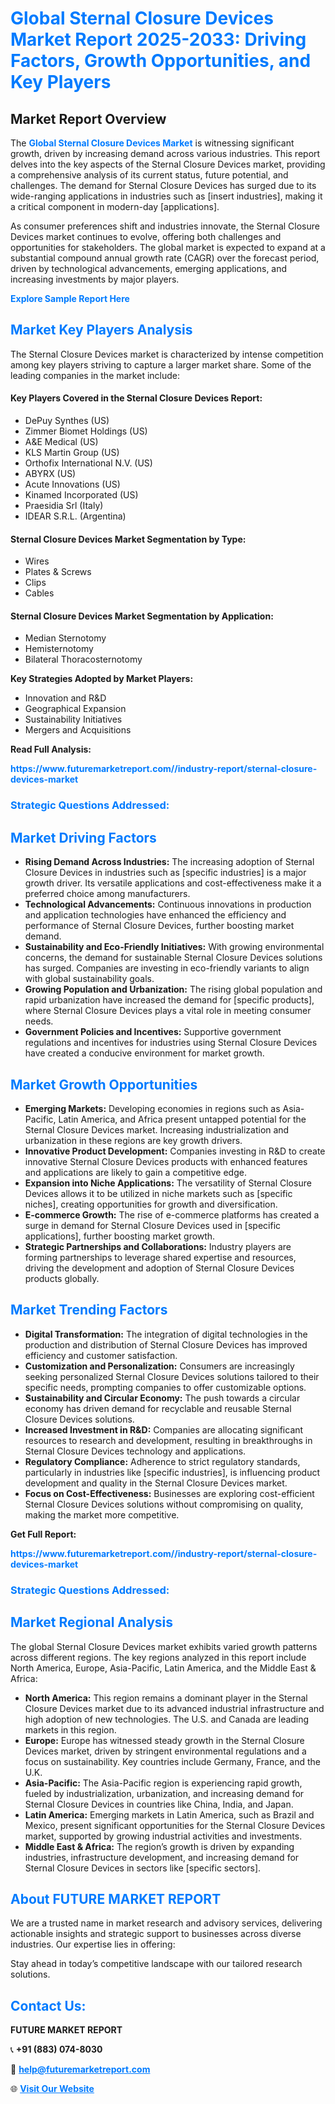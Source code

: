 <h1 style="color: #007BFF;">Global Sternal Closure Devices Market Report 2025-2033: Driving Factors, Growth Opportunities, and Key Players</h1>

<section id="overview">
<h2>Market Report Overview</h2>
<p>The <a href="https://www.futuremarketreport.com//industry-report/sternal-closure-devices-market" style="color: #007BFF; text-decoration: none;"><strong>Global Sternal Closure Devices Market</strong></a> is witnessing significant growth, driven by increasing demand across various industries. This report delves into the key aspects of the Sternal Closure Devices market, providing a comprehensive analysis of its current status, future potential, and challenges. The demand for Sternal Closure Devices has surged due to its wide-ranging applications in industries such as [insert industries], making it a critical component in modern-day [applications].</p>
<p>As consumer preferences shift and industries innovate, the Sternal Closure Devices market continues to evolve, offering both challenges and opportunities for stakeholders. The global market is expected to expand at a substantial compound annual growth rate (CAGR) over the forecast period, driven by technological advancements, emerging applications, and increasing investments by major players.</p>
</section>

<section id="overview">
<p><a href="https://www.futuremarketreport.com//request-sample/reportId=54061" style="color: #007BFF; text-decoration: none;"><strong>Explore Sample Report Here</strong></a></p>
</section>

<section id="key-players">
<h2 style="color: #007BFF;">Market Key Players Analysis</h2>
<p>The Sternal Closure Devices market is characterized by intense competition among key players striving to capture a larger market share. Some of the leading companies in the market include:</p>
<h4>Key Players Covered in the Sternal Closure Devices Report:</h4>
<ul><li>DePuy Synthes (US)</li><li>Zimmer Biomet Holdings (US)</li><li>A&amp;E Medical (US)</li><li>KLS Martin Group (US)</li><li>Orthofix International N.V. (US)</li><li>ABYRX (US)</li><li>Acute Innovations (US)</li><li>Kinamed Incorporated (US)</li><li>Praesidia Srl (Italy)</li><li>IDEAR S.R.L. (Argentina)</li></ul>
<h4>Sternal Closure Devices Market Segmentation by Type:</h4>
<ul><li>Wires</li><li>Plates &amp; Screws</li><li>Clips</li><li>Cables</li></ul>

<h4>Sternal Closure Devices Market Segmentation by Application:</h4>
<ul><li>Median Sternotomy</li><li>Hemisternotomy</li><li>Bilateral Thoracosternotomy</li></ul>
<p><strong>Key Strategies Adopted by Market Players:</strong></p>
<ul>
<li>Innovation and R&D</li>
<li>Geographical Expansion</li>
<li>Sustainability Initiatives</li>
<li>Mergers and Acquisitions</li>
</ul>
</section>

<section>
<p><strong>Read Full Analysis: </strong></p><a href="https://www.futuremarketreport.com//industry-report/sternal-closure-devices-market" style="color: #007BFF; text-decoration: none;"><strong>https://www.futuremarketreport.com//industry-report/sternal-closure-devices-market</strong></a>
<h3 style="color: #007BFF;">Strategic Questions Addressed:</h3>
</section>

<section id="driving-factors">
<h2 style="color: #007BFF;">Market Driving Factors</h2>
<ul>
<li><strong>Rising Demand Across Industries:</strong> The increasing adoption of Sternal Closure Devices in industries such as [specific industries] is a major growth driver. Its versatile applications and cost-effectiveness make it a preferred choice among manufacturers.</li>
<li><strong>Technological Advancements:</strong> Continuous innovations in production and application technologies have enhanced the efficiency and performance of Sternal Closure Devices, further boosting market demand.</li>
<li><strong>Sustainability and Eco-Friendly Initiatives:</strong> With growing environmental concerns, the demand for sustainable Sternal Closure Devices solutions has surged. Companies are investing in eco-friendly variants to align with global sustainability goals.</li>
<li><strong>Growing Population and Urbanization:</strong> The rising global population and rapid urbanization have increased the demand for [specific products], where Sternal Closure Devices plays a vital role in meeting consumer needs.</li>
<li><strong>Government Policies and Incentives:</strong> Supportive government regulations and incentives for industries using Sternal Closure Devices have created a conducive environment for market growth.</li>
</ul>
</section>

<section id="growth-opportunities">
<h2 style="color: #007BFF;">Market Growth Opportunities</h2>
<ul>
<li><strong>Emerging Markets:</strong> Developing economies in regions such as Asia-Pacific, Latin America, and Africa present untapped potential for the Sternal Closure Devices market. Increasing industrialization and urbanization in these regions are key growth drivers.</li>
<li><strong>Innovative Product Development:</strong> Companies investing in R&D to create innovative Sternal Closure Devices products with enhanced features and applications are likely to gain a competitive edge.</li>
<li><strong>Expansion into Niche Applications:</strong> The versatility of Sternal Closure Devices allows it to be utilized in niche markets such as [specific niches], creating opportunities for growth and diversification.</li>
<li><strong>E-commerce Growth:</strong> The rise of e-commerce platforms has created a surge in demand for Sternal Closure Devices used in [specific applications], further boosting market growth.</li>
<li><strong>Strategic Partnerships and Collaborations:</strong> Industry players are forming partnerships to leverage shared expertise and resources, driving the development and adoption of Sternal Closure Devices products globally.</li>
</ul>
</section>

<section id="trending-factors">
<h2 style="color: #007BFF;">Market Trending Factors</h2>
<ul>
<li><strong>Digital Transformation:</strong> The integration of digital technologies in the production and distribution of Sternal Closure Devices has improved efficiency and customer satisfaction.</li>
<li><strong>Customization and Personalization:</strong> Consumers are increasingly seeking personalized Sternal Closure Devices solutions tailored to their specific needs, prompting companies to offer customizable options.</li>
<li><strong>Sustainability and Circular Economy:</strong> The push towards a circular economy has driven demand for recyclable and reusable Sternal Closure Devices solutions.</li>
<li><strong>Increased Investment in R&D:</strong> Companies are allocating significant resources to research and development, resulting in breakthroughs in Sternal Closure Devices technology and applications.</li>
<li><strong>Regulatory Compliance:</strong> Adherence to strict regulatory standards, particularly in industries like [specific industries], is influencing product development and quality in the Sternal Closure Devices market.</li>
<li><strong>Focus on Cost-Effectiveness:</strong> Businesses are exploring cost-efficient Sternal Closure Devices solutions without compromising on quality, making the market more competitive.</li>
</ul>
</section>

<section>
<p><strong>Get Full Report: </strong></p><a href="https://www.futuremarketreport.com//industry-report/sternal-closure-devices-market" style="color: #007BFF; text-decoration: none;"><strong>https://www.futuremarketreport.com//industry-report/sternal-closure-devices-market</strong></a>
<h3 style="color: #007BFF;">Strategic Questions Addressed:</h3>
</section>


<section id="regional-analysis">
<h2 style="color: #007BFF;">Market Regional Analysis</h2>
<p>The global Sternal Closure Devices market exhibits varied growth patterns across different regions. The key regions analyzed in this report include North America, Europe, Asia-Pacific, Latin America, and the Middle East & Africa:</p>
<ul>
<li><strong>North America:</strong> This region remains a dominant player in the Sternal Closure Devices market due to its advanced industrial infrastructure and high adoption of new technologies. The U.S. and Canada are leading markets in this region.</li>
<li><strong>Europe:</strong> Europe has witnessed steady growth in the Sternal Closure Devices market, driven by stringent environmental regulations and a focus on sustainability. Key countries include Germany, France, and the U.K.</li>
<li><strong>Asia-Pacific:</strong> The Asia-Pacific region is experiencing rapid growth, fueled by industrialization, urbanization, and increasing demand for Sternal Closure Devices in countries like China, India, and Japan.</li>
<li><strong>Latin America:</strong> Emerging markets in Latin America, such as Brazil and Mexico, present significant opportunities for the Sternal Closure Devices market, supported by growing industrial activities and investments.</li>
<li><strong>Middle East & Africa:</strong> The region’s growth is driven by expanding industries, infrastructure development, and increasing demand for Sternal Closure Devices in sectors like [specific sectors].</li>
</ul>
</section>

<footer>
<h2 style="color: #007BFF;">About FUTURE MARKET REPORT</h2>
<p>We are a trusted name in market research and advisory services, delivering actionable insights and strategic support to businesses across diverse industries. Our expertise lies in offering:</p>

<p>Stay ahead in today’s competitive landscape with our tailored research solutions.</p>

<h2 style="color: #007BFF;">Contact Us:</h2>
<p><strong>FUTURE MARKET REPORT</strong></p>
<p>📞 <strong>+91 (883) 074-8030</strong></p>
<p>📧 <strong><a href="mailto:help@futuremarketreport.com" style="color: #007BFF;">help@futuremarketreport.com</a></strong></p>
<p>🌐 <strong><a href="https://www.futuremarketreport.com/" style="color: #007BFF;">Visit Our Website</a></strong></p>
</footer>